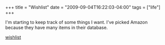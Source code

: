 +++
title = "Wishlist"
date = "2009-09-04T16:22:03-04:00"
tags = ["life"]
+++
<p>I'm starting to keep track of some things I want.  I've picked Amazon because they have many items in their database.<br />

<a href="http://www.amazon.com/gp/registry/wishlist/2K78V4LHLYBD">wishlist</a></p>
